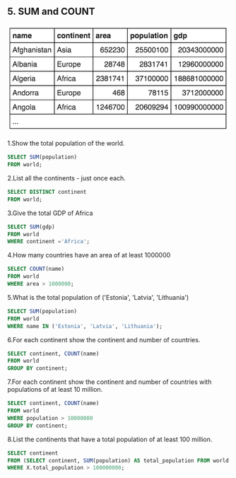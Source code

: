 ## 5. SUM and COUNT
![](SUM_and_COUNT_pic_1.png)

1.Show the total population of the world.
```sql
SELECT SUM(population)
FROM world;
```

2.List all the continents - just once each.
```sql
SELECT DISTINCT continent
FROM world;
```

3.Give the total GDP of Africa
```sql
SELECT SUM(gdp)
FROM world
WHERE continent ='Africa';
```

4.How many countries have an area of at least 1000000
```sql
SELECT COUNT(name)
FROM world
WHERE area > 1000000;
```

5.What is the total population of ('Estonia', 'Latvia', 'Lithuania')
```sql
SELECT SUM(population)
FROM world
WHERE name IN ('Estonia', 'Latvia', 'Lithuania');
```

6.For each continent show the continent and number of countries.
```sql
SELECT continent, COUNT(name)
FROM world
GROUP BY continent;
```

7.For each continent show the continent and number of countries with populations of at least 10 million.
```sql
SELECT continent, COUNT(name)
FROM world
WHERE population > 10000000 
GROUP BY continent;
```

8.List the continents that have a total population of at least 100 million.
```sql
SELECT continent
FROM (SELECT continent, SUM(population) AS total_population FROM world GROUP BY CONTINENT) AS X
WHERE X.total_population > 100000000;
```